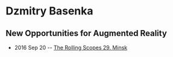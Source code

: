 # Dzmitry Basenka

## New Opportunities for Augmented Reality
- 2016 Sep 20 -- [The Rolling Scopes 29. Minsk](https://www.youtube.com/watch?v=kMIhPlg4hw4)    
